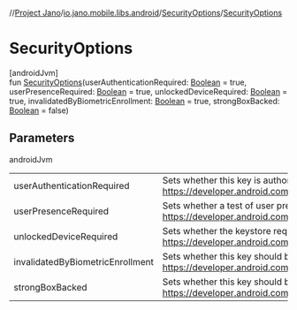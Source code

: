 //[Project Jano](../../../index.md)/[io.jano.mobile.libs.android](../index.md)/[SecurityOptions](index.md)/[SecurityOptions](-security-options.md)

# SecurityOptions

[androidJvm]\
fun [SecurityOptions](-security-options.md)(userAuthenticationRequired: [Boolean](https://kotlinlang.org/api/latest/jvm/stdlib/kotlin/-boolean/index.html) = true, userPresenceRequired: [Boolean](https://kotlinlang.org/api/latest/jvm/stdlib/kotlin/-boolean/index.html) = true, unlockedDeviceRequired: [Boolean](https://kotlinlang.org/api/latest/jvm/stdlib/kotlin/-boolean/index.html) = true, invalidatedByBiometricEnrollment: [Boolean](https://kotlinlang.org/api/latest/jvm/stdlib/kotlin/-boolean/index.html) = true, strongBoxBacked: [Boolean](https://kotlinlang.org/api/latest/jvm/stdlib/kotlin/-boolean/index.html) = false)

## Parameters

androidJvm

| | |
|---|---|
| userAuthenticationRequired | Sets whether this key is authorized to be used only if the user has been authenticated. Default value is 'true'. Ref.: https://developer.android.com/reference/android/security/keystore/KeyGenParameterSpec.Builder#setUserAuthenticationRequired(boolean) |
| userPresenceRequired | Sets whether a test of user presence is required to be performed between the Signature method calls. Ref.: https://developer.android.com/reference/android/security/keystore/KeyGenParameterSpec.Builder#setUserPresenceRequired(boolean) |
| unlockedDeviceRequired | Sets whether the keystore requires the screen to be unlocked before allowing decryption using this key. Default value is 'true'. Ref.: https://developer.android.com/reference/android/security/keystore/KeyGenParameterSpec.Builder#setUnlockedDeviceRequired(boolean) |
| invalidatedByBiometricEnrollment | Sets whether this key should be invalidated on biometric enrollment. Default value is 'true'. Ref.: https://developer.android.com/reference/android/security/keystore/KeyGenParameterSpec.Builder#setInvalidatedByBiometricEnrollment(boolean) |
| strongBoxBacked | Sets whether this key should be protected by a StrongBox security chip. Default value is 'false'. Ref.: https://developer.android.com/reference/android/security/keystore/KeyGenParameterSpec.Builder#setIsStrongBoxBacked(boolean) |
